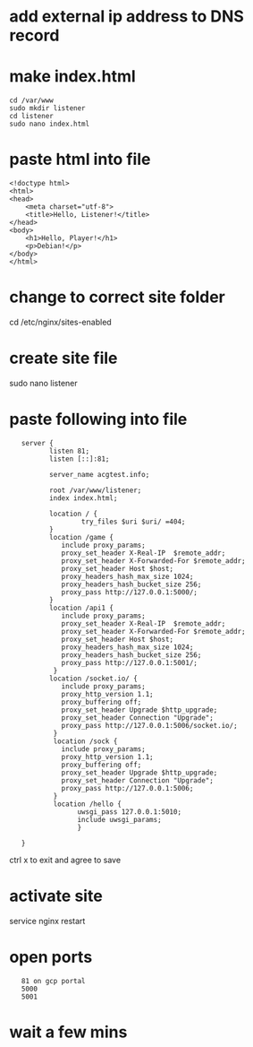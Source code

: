 # add external ip address to DNS record


# make index.html


    cd /var/www
    sudo mkdir listener
    cd listener
    sudo nano index.html

# paste html into file

    <!doctype html>
    <html>
    <head>
        <meta charset="utf-8">
        <title>Hello, Listener!</title>
    </head>
    <body>
        <h1>Hello, Player!</h1>
        <p>Debian!</p>
    </body>
    </html>

# change to correct site folder

cd /etc/nginx/sites-enabled

# create site file

sudo nano listener

# paste following into file

       server {
              listen 81;
              listen [::]:81;

              server_name acgtest.info;

              root /var/www/listener;
              index index.html;

              location / {
                      try_files $uri $uri/ =404;
              }
              location /game {
                 include proxy_params;
                 proxy_set_header X-Real-IP  $remote_addr;
                 proxy_set_header X-Forwarded-For $remote_addr;
                 proxy_set_header Host $host;
                 proxy_headers_hash_max_size 1024;
                 proxy_headers_hash_bucket_size 256;
                 proxy_pass http://127.0.0.1:5000/;
              }
              location /api1 {
                 include proxy_params;
                 proxy_set_header X-Real-IP  $remote_addr;
                 proxy_set_header X-Forwarded-For $remote_addr;
                 proxy_set_header Host $host;
                 proxy_headers_hash_max_size 1024;
                 proxy_headers_hash_bucket_size 256;
                 proxy_pass http://127.0.0.1:5001/;
               }
              location /socket.io/ {
                 include proxy_params;
                 proxy_http_version 1.1;
                 proxy_buffering off;
                 proxy_set_header Upgrade $http_upgrade;
                 proxy_set_header Connection "Upgrade";
                 proxy_pass http://127.0.0.1:5006/socket.io/;
               }
               location /sock {
                 include proxy_params;
                 proxy_http_version 1.1;
                 proxy_buffering off;
                 proxy_set_header Upgrade $http_upgrade;
                 proxy_set_header Connection "Upgrade";
                 proxy_pass http://127.0.0.1:5006;
               }
               location /hello {
                     uwsgi_pass 127.0.0.1:5010;
                     include uwsgi_params;
                     }

       }

ctrl x to exit and agree to save

# activate site

service nginx restart

# open ports

       81 on gcp portal
       5000
       5001

# wait a few mins
